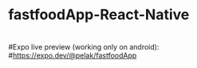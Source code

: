 ﻿# fastfoodApp-React-Native
#
#Expo live preview (working only on android):
#https://expo.dev/@pelak/fastfoodApp
